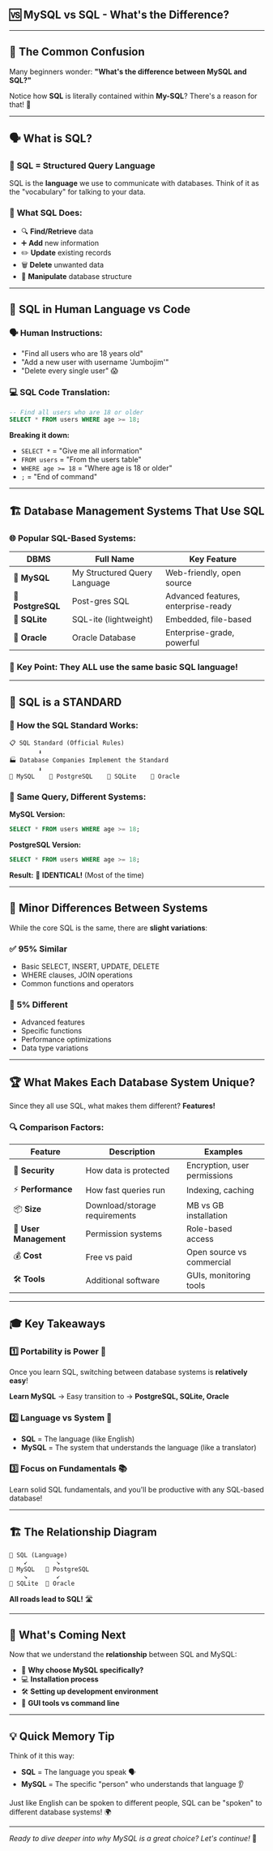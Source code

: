 ## 🆚 MySQL vs SQL - What's the Difference?

---

## 🤔 The Common Confusion

Many beginners wonder: **"What's the difference between MySQL and SQL?"**

Notice how **SQL** is literally contained within **My-SQL**? There's a reason for that! 🧐

---

## 🗣️ What is SQL?

### 📝 **SQL = Structured Query Language**

SQL is the **language** we use to communicate with databases. Think of it as the "vocabulary" for talking to your data.

### 🎯 **What SQL Does:**
- 🔍 **Find/Retrieve** data
- ➕ **Add** new information  
- ✏️ **Update** existing records
- 🗑️ **Delete** unwanted data
- 🔄 **Manipulate** database structure

---

## 💬 SQL in Human Language vs Code

### 🗣️ **Human Instructions:**
- "Find all users who are 18 years old"
- "Add a new user with username 'Jumbojim'"
- "Delete every single user" 😱

### 💻 **SQL Code Translation:**
```sql
-- Find all users who are 18 or older
SELECT * FROM users WHERE age >= 18;
```

**Breaking it down:**
- `SELECT *` = "Give me all information"
- `FROM users` = "From the users table"
- `WHERE age >= 18` = "Where age is 18 or older"
- `;` = "End of command"

---

## 🏗️ Database Management Systems That Use SQL

### 🌐 **Popular SQL-Based Systems:**

| DBMS | Full Name | Key Feature |
|------|-----------|-------------|
| 🐬 **MySQL** | My Structured Query Language | Web-friendly, open source |
| 🐘 **PostgreSQL** | Post-gres SQL | Advanced features, enterprise-ready |
| 📱 **SQLite** | SQL-ite (lightweight) | Embedded, file-based |
| 🏢 **Oracle** | Oracle Database | Enterprise-grade, powerful |

### 🔑 **Key Point:** They ALL use the same basic SQL language! 

---

## 🎯 SQL is a STANDARD

### 📜 **How the SQL Standard Works:**

```
📋 SQL Standard (Official Rules)
        ⬇️
🏭 Database Companies Implement the Standard
        ⬇️
🐬 MySQL    🐘 PostgreSQL    📱 SQLite    🏢 Oracle
```

### 🔄 **Same Query, Different Systems:**

**MySQL Version:**
```sql
SELECT * FROM users WHERE age >= 18;
```

**PostgreSQL Version:**
```sql
SELECT * FROM users WHERE age >= 18;
```

**Result:** 🎉 **IDENTICAL!** (Most of the time)

---

## 🤏 Minor Differences Between Systems

While the core SQL is the same, there are **slight variations**:

### ✅ **95% Similar**
- Basic SELECT, INSERT, UPDATE, DELETE
- WHERE clauses, JOIN operations
- Common functions and operators

### 🔧 **5% Different**
- Advanced features
- Specific functions
- Performance optimizations
- Data type variations

---

## 🏆 What Makes Each Database System Unique?

Since they all use SQL, what makes them different? **Features!**

### 🔍 **Comparison Factors:**

| Feature | Description | Examples |
|---------|-------------|----------|
| 🔐 **Security** | How data is protected | Encryption, user permissions |
| ⚡ **Performance** | How fast queries run | Indexing, caching |
| 📦 **Size** | Download/storage requirements | MB vs GB installation |
| 👥 **User Management** | Permission systems | Role-based access |
| 💰 **Cost** | Free vs paid | Open source vs commercial |
| 🛠️ **Tools** | Additional software | GUIs, monitoring tools |

---

## 🎓 Key Takeaways

### 1️⃣ **Portability is Power** 🔄
Once you learn SQL, switching between database systems is **relatively easy**!

**Learn MySQL** → Easy transition to → **PostgreSQL, SQLite, Oracle**

### 2️⃣ **Language vs System** 🧠
- **SQL** = The language (like English)
- **MySQL** = The system that understands the language (like a translator)

### 3️⃣ **Focus on Fundamentals** 📚
Learn solid SQL fundamentals, and you'll be productive with any SQL-based database!

---

## 🏗️ The Relationship Diagram

```
📝 SQL (Language)
    ↙️        ↘️
🐬 MySQL   🐘 PostgreSQL
    ↘️        ↙️
📱 SQLite  🏢 Oracle
```

**All roads lead to SQL!** 🛣️

---

## 🔮 What's Coming Next

Now that we understand the **relationship** between SQL and MySQL:

- 🎯 **Why choose MySQL specifically?**
- 💻 **Installation process**
- 🛠️ **Setting up development environment**
- 🎨 **GUI tools vs command line**

---

## 💡 Quick Memory Tip

Think of it this way:
- **SQL** = The language you speak 🗣️
- **MySQL** = The specific "person" who understands that language 👂

Just like English can be spoken to different people, SQL can be "spoken" to different database systems! 🌍

---

*Ready to dive deeper into why MySQL is a great choice? Let's continue!* 🚀
